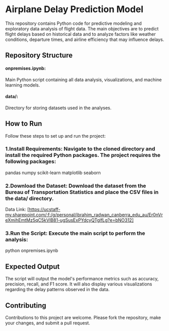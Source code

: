 # Airplane Delay Prediction Model
This repository contains Python code for predictive modeling and exploratory data analysis of flight data. The main objectives are to predict flight delays based on historical data and to analyze factors like weather conditions, departure times, and airline efficiency that may influence delays.

## Repository Structure
#### onpremises.ipynb: 
Main Python script containing all data analysis, visualizations, and machine learning models.
#### data/: 
Directory for storing datasets used in the analyses.

## How to Run
Follow these steps to set up and run the project:

### 1.Install Requirements: Navigate to the cloned directory and install the required Python packages. The project requires the following packages:
pandas
numpy
scikit-learn
matplotlib
seaborn

### 2.Download the Dataset: Download the dataset from the Bureau of Transportation Statistics and place the CSV files in the data/ directory.
Data Link: [https://ucstaff-my.sharepoint.com/:f:/g/personal/ibrahim_radwan_canberra_edu_au/Er0nVreXmihEmtMz5qC5kVIB81-ugSusExPYdcyQTglfLg?e=bNO312]

### 3.Run the Script: Execute the main script to perform the analysis:
python onpremises.ipynb

## Expected Output
The script will output the model's performance metrics such as accuracy, precision, recall, and F1 score. It will also display various visualizations regarding the delay patterns observed in the data.

## Contributing
Contributions to this project are welcome. Please fork the repository, make your changes, and submit a pull request.
